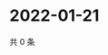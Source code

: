 # 2022-01-21

共 0 条

<!-- BEGIN WEIBO -->
<!-- 最后更新时间 Fri Jan 21 2022 05:12:15 GMT+0800 (China Standard Time) -->

<!-- END WEIBO -->

